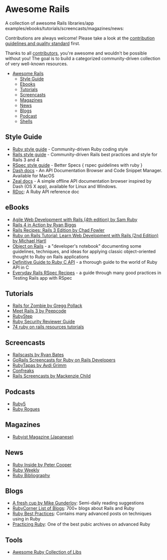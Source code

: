 # Awesome Rails

A collection of awesome Rails libraries/app examples/ebooks/tutorials/screencasts/magazines/news:


Contributions are always welcome! Please take a look at the [contribution guidelines and quality standard](https://github.com/ruby-vietnam/awesome-rails/blob/master/CONTRIBUTING.md) first.

Thanks to all [contributors](https://github.com/ruby-vietnam/awesome-rails/graphs/contributors), you're awesome and wouldn't be possible without you! The goal is to build a categorized community-driven collection of very well-known resources.

* [Awesome Rails](#awesome-rails)
  * [Style Guide](#style-guide)
  * [Ebooks](#ebooks)
  * [Tutorials](#tutorials)
  * [Screencasts](#screencasts)
  * [Magazines](#magazines)
  * [News](#news)
  * [Blogs](#blogs)
  * [Podcast](#podcasts)
  * [Shells](https://github.com/alebcay/awesome-shell)

## Style Guide

* [Ruby style guide](https://github.com/bbatsov/ruby-style-guide) - Community-driven Ruby coding style
* [Rails style guide](https://github.com/bbatsov/rails-style-guide) - Community-driven Rails best practices and style for Rails 3 and 4
* [RSpec style guide](https://github.com/andreareginato/betterspecs) - Better Specs { rspec guidelines with ruby }
* [Dash docs](http://kapeli.com/dash) - An API Documentation Browser and Code Snippet Manager. Available for MacOS
* [Zeal docs](http://zealdocs.org/) - A simple offline API documentation browser inspired by Dash (OS X app), available for Linux and Windows.
* [RDoc](www.ruby-doc.org): A Ruby API reference doc


## eBooks

* [Agile Web Development with Rails (4th edition) by Sam Ruby](http://pragprog.com/book/rails4/agile-web-development-with-rails)
* [Rails 4 in Action by Ryan Biggs](http://www.manning.com/bigg2/)
* [Rails Recipes: Rails 3 Edition by Chad Fowler](http://pragprog.com/book/rr2/rails-recipes)
* [Ruby on Rails Tutorial: Learn Web Development with Rails (2nd Edition) by Michael Hartl](http://ruby.railstutorial.org/)
* [Object on Rails](http://objectsonrails.com) - a "developer's notebook"
documenting some guidelines, techniques, and ideas for applying classic
object-oriented thought to Ruby on Rails applications
* [Definitive Guide to Ruby C API](http://silverhammermba.github.io/emberb/c/) - a thorough guide
to the world of Ruby API in C
* [Everyday Rails RSpec Recipes](https://leanpub.com/everydayrailsrspec) - a guide through many good practices in Testing Rails app with RSpec

## Tutorials

* [Rails for Zombie by Gregg Pollack](http://www.codeschool.com/courses/rails-for-zombies)
* [Meet Rails 3 by Peepcode](https://peepcode.com/products/meet-rails-3-i)
* [RubyStep](http://patmaddox.com/rubysteps/)
* [Ruby Security Reviewer Guide](https://code.google.com/p/ruby-security/wiki/Guide)
* [74 ruby on rails resources tutorials](http://www.softwaredeveloper.com/features/74-ruby-on-rails-resources-tutorials-050207/)

## Screencasts

* [Railscasts by Ryan Bates](http://railscasts.com/)
* [GoRails Screencasts for Ruby on Rails Developers](https://gorails.com/)
* [RubyTapas by Avdi Grimm](http://www.rubytapas.com)
* [Confreaks](http://confreaks.com)
* [Rails Screencasts by Mackenzie Child](https://www.youtube.com/channel/UCfWZwsP8trUy5uHJg8gcGIQ)

## Podcasts

* [Ruby5](http://ruby5.envylabs.com)
* [Ruby Rogues](http://rubyrogues.com)

## Magazines

* [Rubyist Magazine (Japanese)](http://magazine.rubyist.net/)

## News

* [Ruby Inside by Peter Cooper](http://www.rubyinside.com/)
* [Ruby Weekly](http://rubyweekly.com)
* [Ruby Bibliography](http://rubybib.org/)

## Blogs

* [A fresh cup by Mike Gunderloy](http://afreshcup.com/): Semi-daily reading suggestions
* [RubyCorner List of Blogs](http://rubycorner.com/blogs/registered): 700+ blogs about Rails and Ruby
* [Ruby Best Practices](http://blog.rubybestpractices.com): Contains many advanced posts on techniques using in Ruby
* [Practicing Ruby](https://practicingruby.com): One of the best pubic archives on advanced Ruby

## Tools

* [Awesome Ruby Collection of Libs](https://github.com/markets/awesome-ruby)
